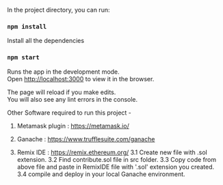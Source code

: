In the project directory, you can run:

### `npm install`

Install all the dependencies

### `npm start`

Runs the app in the development mode.\
Open [http://localhost:3000](http://localhost:3000) to view it in the browser.

The page will reload if you make edits.\
You will also see any lint errors in the console.

Other Software required to run this project -

1. Metamask plugin : https://metamask.io/

2. Ganache : https://www.trufflesuite.com/ganache

3. Remix IDE : https://remix.ethereum.org/
    3.1 Create new file with .sol extension.
    3.2 Find contribute.sol file in src folder.
    3.3 Copy code from above file and paste in RemixIDE file with '.sol' extension you created.
    3.4 compile and deploy in your local Ganache environment.

